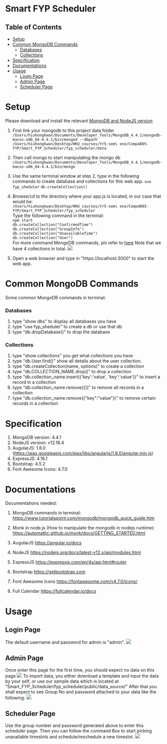 Smart FYP Scheduler
===
## Table of Contents

* [Setup](#setup)
* [Common MongoDB Commands](#common-mongodb-commands)
    * [Databases](#databases)
    * [Collections](#collections)
* [Specification](#specification)
* [Documentations](#documentations)
* [Usage](#usage)
   * [Login Page](#login-page)
   * [Admin Page](#admin-page)
   * [Scheduler Page](#scheduler-page)

Setup
===
Please download and install the relevant [MongoDB and NodeJS version](#Specification)

1. First link your mongodb to this project data folder
`/Users/hiuhongkwan/Documents/Developer_Tools/MongoDB_4.4.1/mongodb-macos-x86_64-4.4.1/bin/mongod --dbpath /Users/hiuhongkwan/Desktop/HKU_courses/Yr5-sem\ one/Comp4805-FYP/Smart_FYP_Scheduler/fyp_scheduler/data`

2. Then call mongo to start manipulating the mongo db
`/Users/hiuhongkwan/Documents/Developer_Tools/MongoDB_4.4.1/mongodb-macos-x86_64-4.4.1/bin/mongo`

3. Use the same terminal window at step 2, type in the following commands to create database and collections for this web app.
`use fyp_sheduler`
`db.createCollection()`

4. Browse/cd to the directory where your app.js is located, in our case that would be:<br>
`/Users/hiuhongkwan/Desktop/HKU_courses/Yr5-sem\ one/Comp4805-FYP/Smart_FYP_Scheduler/fyp_scheduler`<br>
Type the following command in the terminal:<br>
`npm start`<br>
`db.createCollection("ConfirmedTime")`<br>
`db.createCollection("GroupInfo")`<br>
`db.createCollection("UnavailableTime")`<br>
`db.createCollection("User")`<br>
For more command MongoDB commands, pls refer to [here](#Common-MongoDB-Commands)
Note that we have 4 collections in total.
![](https://i.imgur.com/LvLcHNR.png)

5. Open a web browser and type in "https://localhost:3000" to start the web app.

Common MongoDB Commands
===
 Some common MongoDB commands in terminal:
 ### Databases
 1. type "show dbs" to display all databases you have
 2. type "use fyp_sheduler" to create a db or use that db
 3. type "db.dropDatabase()" to drop the database
 
 ### Collections
 1. type "show collections" you get what collections you have
 2. type "db.User.find()" show all details about the user collection.
 3. type "db.createCollection(name, options)" to create a collection
 4. type "db.COLLECTION_NAME.drop()" to drop a collection
 5. type "db.collection_name.insert({'key':'value', 'key':'value'})" to insert a record in a collection
 6. type "db.collection_name.remove({})" to remove all records in a collection
 7. type "db.collection_name.remove({"key":"value"})" to remove certain records in a collection
 
Specification
===
1. MongoDB version: 4.4.1
2. NodeJS version: v12.18.4
3. AugularJS: 1.8.0
(https://ajax.googleapis.com/ajax/libs/angularjs/1.8.0/angular.min.js)
4. ExpressJS: 4.16.1
5. Bootstrap: 4.5.2
6. Font Awesome Icons: 4.7.0

Documentations
===
Documentations needed:
1. MongoDB commands in terminal:
https://www.tutorialspoint.com/mongodb/mongodb_quick_guide.htm

2. Monk in node.js (How to manipulate the mongodb in nodejs runtime):
https://automattic.github.io/monk/docs/GETTING_STARTED.html

3. AugularJS
https://angular.io/docs

4. NodeJS
https://nodejs.org/docs/latest-v12.x/api/modules.html

5. ExpressJS 
https://expressjs.com/en/4x/api.html#router

6. Bootstrap
https://getbootstrap.com

7. Font Awesome Icons
https://fontawesome.com/v4.7.0/icons/

8. Full Calendar
https://fullcalendar.io/docs

Usage
===

Login Page
---
The default username and password for admin is "admin".
![](https://i.imgur.com/7c3Qf9v.png)

Admin Page
---
Once enter this page for the first time, you should expect no data on this page
![](https://i.imgur.com/irYPloQ.png)
To import data, you either download a template and input the data by your self, or use our sample data which is located at "Smart_FYP_Scheduler/fyp_scheduler/public/data_source/"
After that you shall expect to see Group No and password attached to your data like the following:
![](https://i.imgur.com/tpIQwTX.png)

Scheduler Page
---
Use the group number and password generated above to enter this scheduler page. Then you can follow the command Box to start picking unavailable timeslots and schedule/reschedule a new timeslot.
![](https://i.imgur.com/ZZSq4NP.png)
